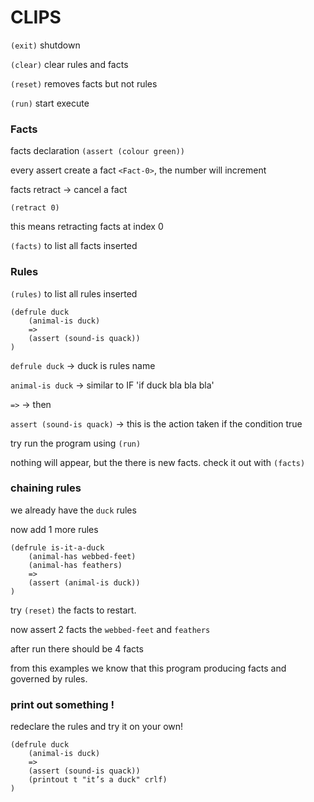 # CLIPS 

`(exit)` shutdown

`(clear)` clear rules and facts

`(reset)` removes facts but not rules

`(run)` start execute

### Facts

facts declaration 
`(assert (colour green))`

every assert create a fact `<Fact-0>`, the number will increment

facts retract -> cancel a fact

`(retract 0)`

this means retracting facts at index 0


`(facts)` to list all facts inserted

### Rules

`(rules)` to list all rules inserted

```
(defrule duck
    (animal-is duck)
    =>
    (assert (sound-is quack))
)
```

`defrule duck` -> duck is rules name

`animal-is duck` -> similar to IF 'if duck bla bla bla'

`=>` -> then

`assert (sound-is quack)` -> this is the action taken if the condition true


try run the program using `(run)`

nothing will appear, but the there is new facts. 
check it out with `(facts)`

### chaining rules

we already have the `duck` rules

now add 1 more rules 
```
(defrule is-it-a-duck
    (animal-has webbed-feet)
    (animal-has feathers)
    =>
    (assert (animal-is duck))
)
```

try `(reset)` the facts to restart. 

now assert 2 facts the `webbed-feet` and `feathers`

after run there should be 4 facts

from this examples we know that this program producing facts
and governed by rules.


### print out something !

redeclare the rules and try it on your own!

```
(defrule duck
    (animal-is duck)
    =>
    (assert (sound-is quack))
    (printout t "it’s a duck" crlf)
)
```

